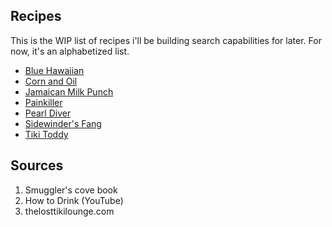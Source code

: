 ## Recipes

This is the WIP list of recipes i'll be building search capabilities for later. For now, it's an alphabetized list.

* [Blue Hawaiian](blue_hawaiian)
* [Corn and Oil](corn_and_oil)
* [Jamaican Milk Punch](jamaican_milk_punch)
* [Painkiller](painkiller)
* [Pearl Diver](pearl_diver)
* [Sidewinder's Fang](sidewinders_fang)
* [Tiki Toddy](tiki_toddy)

## Sources
1. Smuggler's cove book
2. How to Drink (YouTube)
3. thelosttikilounge.com
